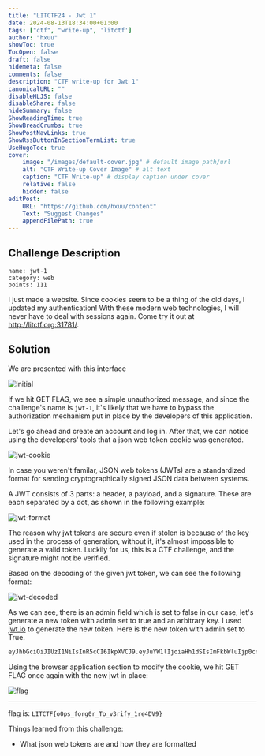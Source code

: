 ```yaml
---
title: "LITCTF24 - Jwt 1"
date: 2024-08-13T18:34:00+01:00
tags: ["ctf", "write-up", 'litctf']
author: "hxuu"
showToc: true
TocOpen: false
draft: false
hidemeta: false
comments: false
description: "CTF write-up for Jwt 1"
canonicalURL: ""
disableHLJS: false
disableShare: false
hideSummary: false
ShowReadingTime: true
ShowBreadCrumbs: true
ShowPostNavLinks: true
ShowRssButtonInSectionTermList: true
UseHugoToc: true
cover:
    image: "/images/default-cover.jpg" # default image path/url
    alt: "CTF Write-up Cover Image" # alt text
    caption: "CTF Write-up" # display caption under cover
    relative: false
    hidden: false
editPost:
    URL: "https://github.com/hxuu/content"
    Text: "Suggest Changes"
    appendFilePath: true
---
```


## Challenge Description

```
name: jwt-1
category: web
points: 111
```

I just made a website. Since cookies seem to be a thing of the old days, I updated my authentication! With these modern web technologies, I will never have to deal with sessions again. Come try it out at http://litctf.org:31781/.

## Solution

We are presented with this interface

![initial](/blog/images/2024-08-13-18-35-27.png)

If we hit GET FLAG, we see a simple unauthorized message, and since the challenge's
name is `jwt-1`, it's likely that we have to bypass the authorization mechanism put in place
by the developers of this application.

Let's go ahead and create an account and log in. After that, we can notice using
the developers' tools that a json web token cookie was generated.

![jwt-cookie](/blog/images/2024-08-13-18-38-44.png)

In case you weren't familar, JSON web tokens (JWTs) are a standardized format for sending cryptographically signed JSON data between systems.

A JWT consists of 3 parts: a header, a payload, and a signature. These are each separated by a dot, as shown in the following example:

![jwt-format](/blog/images/2024-08-13-18-40-55.png)

The reason why jwt tokens are secure even if stolen is because of the key used
in the process of generation, without it, it's almost impossible to generate a valid
token. Luckily for us, this is a CTF challenge, and the signature might not be verified.

Based on the decoding of the given jwt token, we can see the following format:

![jwt-decoded](/blog/images/2024-08-13-18-43-31.png)

As we can see, there is an admin field which is set to false in our case, let's generate
a new token with admin set to true and an arbitrary key. I used [jwt.io](https://jwt.io/)
to generate the new token. Here is the new token with admin set to True.

```bash
eyJhbGciOiJIUzI1NiIsInR5cCI6IkpXVCJ9.eyJuYW1lIjoiaHh1dSIsImFkbWluIjp0cnVlfQ.U_vtAik7xxrcSpVPH6DPAoZQSnw-21pJn7_0_IdN5w0
```

Using the browser application section to modify the cookie, we hit GET FLAG once again
with the new jwt in place:

![flag](/blog/images/2024-08-13-18-46-40.png)

---

flag is: `LITCTF{o0ps_forg0r_To_v3rify_1re4DV9}`

Things learned from this challenge:

* What json web tokens are and how they are formatted

